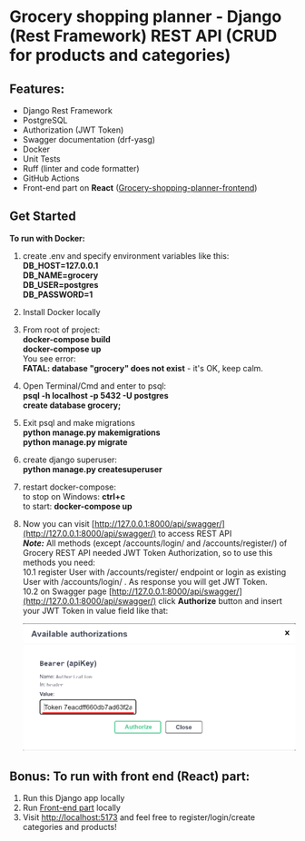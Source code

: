 # Grocery shopping planner - Django (Rest Framework) REST API (CRUD for products and categories)
## Features:  
- Django Rest Framework  
- PostgreSQL  
- Authorization (JWT Token)  
- Swagger documentation (drf-yasg)  
- Docker  
- Unit Tests  
- Ruff (linter and code formatter)  
- GitHub Actions  
- Front-end part on **React** ([Grocery-shopping-planner-frontend](https://github.com/YaroslavGrushko/Grocery-shopping-planner-frontend))  
  
## Get Started  
**To run with Docker:**    
1. create .env and specify environment variables like this:  
**DB_HOST=127.0.0.1  
  DB_NAME=grocery  
  DB_USER=postgres  
  DB_PASSWORD=1**  
   
3. Install Docker locally
4. From root of project:  
   **docker-compose build**  
   **docker-compose up**  
You see error:  
**FATAL:  database "grocery" does not exist** - it's OK, keep calm.  
6. Open Terminal/Cmd and enter to psql:  
  **psql -h localhost -p 5432 -U postgres**  
  **create database grocery;**
7. Exit psql and make migrations  
**python manage.py makemigrations**  
**python manage.py migrate**  
8. create django superuser:  
**python manage.py createsuperuser**  
9. restart docker-compose:  
to stop on Windows: **ctrl+c**  
to start: **docker-compose up**
10. Now you can visit [http://127.0.0.1:8000/api/swagger/](http://127.0.0.1:8000/api/swagger/) to access REST API  
**_Note:_** All methods (except /accounts/login/ and /accounts/register/) of Grocery REST API needed JWT Token Authorization, so to use this methods you need:  
  10.1 register User with /accounts/register/ endpoint or login as existing User with /accounts/login/ . As response you will get JWT Token.  
  10.2 on Swagger page [http://127.0.0.1:8000/api/swagger/](http://127.0.0.1:8000/api/swagger/) click **Authorize** button and insert your JWT Token in value field like that:

    <p align="center">
        <img src="https://github.com/YaroslavGrushko/grocery-shopping-planner/blob/main/jwt_token.png?raw=true" width="500" height="auto" style="margin: auto">
    </p>

## Bonus: To run with front end (React) part:  
1. Run this Django app locally  
2. Run [Front-end part](https://github.com/YaroslavGrushko/Grocery-shopping-planner-frontend) locally  
3. Visit [http://localhost:5173](http://localhost:5173) and feel free to register/login/create categories and products!  
